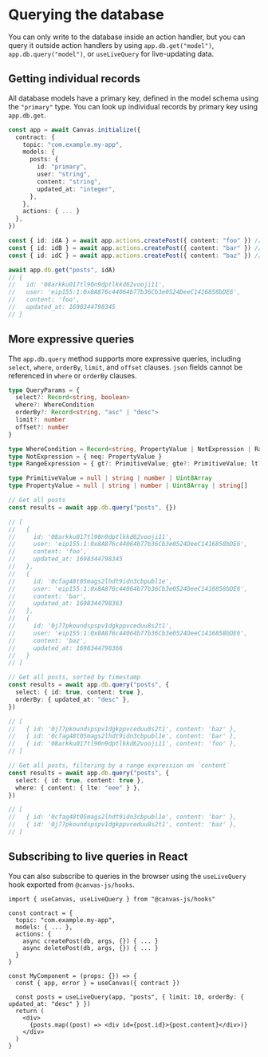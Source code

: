 # Querying the database

You can only write to the database inside an action handler, but you can query it outside action handlers by using `app.db.get("model")`, `app.db.query("model")`, or `useLiveQuery` for live-updating data.

## Getting individual records

All database models have a primary key, defined in the model schema using the `"primary"` type. You can look up individual records by primary key using `app.db.get`.

```ts
const app = await Canvas.initialize({
  contract: {
    topic: "com.example.my-app",
    models: {
      posts: {
        id: "primary",
        user: "string",
        content: "string",
        updated_at: "integer",
      },
    },
    actions: { ... }
  },
})

const { id: idA } = await app.actions.createPost({ content: "foo" }) // 08arkku017tl90n9dptlkkd62vooji11
const { id: idB } = await app.actions.createPost({ content: "bar" }) // 0cfag48t05mags2lhdt9idn3cbpubl1e
const { id: idC } = await app.actions.createPost({ content: "baz" }) // 0j77pkoundspspv1dgkppvceduu8s2t1

await app.db.get("posts", idA)
// {
//   id: '08arkku017tl90n9dptlkkd62vooji11',
//   user: 'eip155:1:0x8A876c44064b77b36Cb3e0524DeeC1416858bDE6',
//   content: 'foo',
//   updated_at: 1698344798345
// }
```

## More expressive queries

The `app.db.query` method supports more expressive queries, including `select`, `where`, `orderBy`, `limit`, and `offset` clauses. `json` fields cannot be referenced in `where` or `orderBy` clauses.

```ts
type QueryParams = {
  select?: Record<string, boolean>
  where?: WhereCondition
  orderBy?: Record<string, "asc" | "desc">
  limit?: number
  offset?: number
}

type WhereCondition = Record<string, PropertyValue | NotExpression | RangeExpression>
type NotExpression = { neq: PropertyValue }
type RangeExpression = { gt?: PrimitiveValue; gte?: PrimitiveValue; lt?: PrimitiveValue; lte?: PrimitiveValue }

type PrimitiveValue = null | string | number | Uint8Array
type PropertyValue = null | string | number | Uint8Array | string[]
```

```ts
// Get all posts
const results = await app.db.query("posts", {})

// [
//   {
//     id: '08arkku017tl90n9dptlkkd62vooji11',
//     user: 'eip155:1:0x8A876c44064b77b36Cb3e0524DeeC1416858bDE6',
//     content: 'foo',
//     updated_at: 1698344798345
//   },
//   {
//     id: '0cfag48t05mags2lhdt9idn3cbpubl1e',
//     user: 'eip155:1:0x8A876c44064b77b36Cb3e0524DeeC1416858bDE6',
//     content: 'bar',
//     updated_at: 1698344798363
//   },
//   {
//     id: '0j77pkoundspspv1dgkppvceduu8s2t1',
//     user: 'eip155:1:0x8A876c44064b77b36Cb3e0524DeeC1416858bDE6',
//     content: 'baz',
//     updated_at: 1698344798366
//   }
// ]
```

```ts
// Get all posts, sorted by timestamp
const results = await app.db.query("posts", {
  select: { id: true, content: true },
  orderBy: { updated_at: "desc" },
})

// [
//   { id: '0j77pkoundspspv1dgkppvceduu8s2t1', content: 'baz' },
//   { id: '0cfag48t05mags2lhdt9idn3cbpubl1e', content: 'bar' },
//   { id: '08arkku017tl90n9dptlkkd62vooji11', content: 'foo' },
// ]
```

```ts
// Get all posts, filtering by a range expression on `content`
const results = await app.db.query("posts", {
  select: { id: true, content: true },
  where: { content: { lte: "eee" } },
})

// [
//   { id: '0cfag48t05mags2lhdt9idn3cbpubl1e', content: 'bar' },
//   { id: '0j77pkoundspspv1dgkppvceduu8s2t1', content: 'baz' },
// ]
```

## Subscribing to live queries in React

You can also subscribe to queries in the browser using the `useLiveQuery` hook exported from `@canvas-js/hooks`.

```tsx
import { useCanvas, useLiveQuery } from "@canvas-js/hooks"

const contract = {
  topic: "com.example.my-app",
  models: { ... },
  actions: {
    async createPost(db, args, {}) { ... }
    async deletePost(db, args, {}) { ... }
  }
}

const MyComponent = (props: {}) => {
  const { app, error } = useCanvas({ contract })

  const posts = useLiveQuery(app, "posts", { limit: 10, orderBy: { updated_at: "desc" } })
  return (
    <div>
      {posts.map((post) => <div id={post.id}>{post.content}</div>)}
    </div>
  )
}
```
